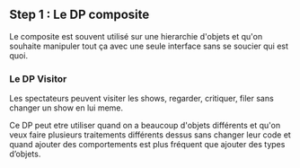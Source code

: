 ## Step 1 : Le DP composite

Le composite est souvent utilisé sur une hierarchie d'objets et qu'on souhaite manipuler tout ça avec une seule interface sans se soucier qui est quoi.

### Le DP Visitor

Les spectateurs peuvent visiter les shows, regarder, critiquer, filer sans changer un show en lui meme.

Ce DP peut etre utiliser quand on a beaucoup d'objets différents et qu'on veux faire plusieurs traitements différents dessus sans changer leur code et quand ajouter des comportements est plus fréquent que ajouter des types d’objets.
